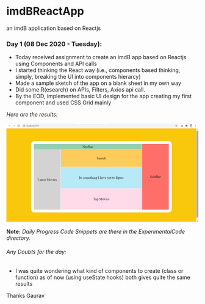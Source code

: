 # imdBReactApp
an imdB application based on Reactjs

### Day 1 (08 Dec 2020 - Tuesday):

- Today received assignment to create an imdB app based on Reactjs using Components and API calls
- I started thinking the React way (i.e., components based thinking, simply, breaking the UI into components hierarcy)
- Made a sample sketch of the app on a blank sheet in my own way
- Did some R(esearch) on APIs, Filters, Axios api call.
- By the EOD, implemented basic UI design for the app creating my first component and used CSS Grid mainly

*Here are the results:*

![Screenshot](d1.png)

**Note:** *Daily Progress Code Snippets are there in the ExperimentalCode directory.*

###### Any Doubts for the day:
- I was quite wondering what kind of components to create (class or function) as of now (using useState hooks) both gives quite the same results

Thanks
Gaurav
